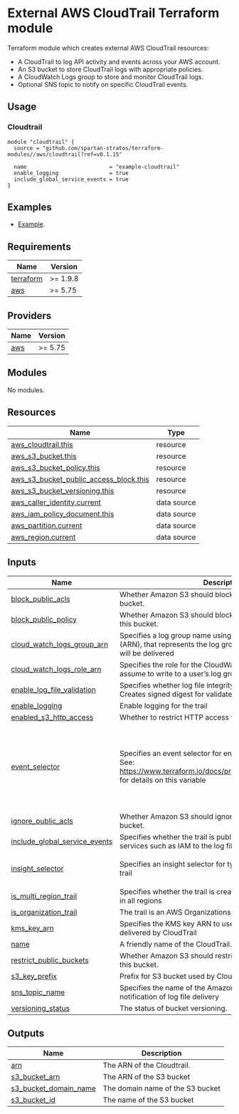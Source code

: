 # External AWS CloudTrail Terraform module

Terraform module which creates external AWS CloudTrail resources:

- A CloudTrail to log API activity and events across your AWS account.
- An S3 bucket to store CloudTrail logs with appropriate policies.
- A CloudWatch Logs group to store and monitor CloudTrail logs.
- Optional SNS topic to notify on specific CloudTrail events.

## Usage

### Cloudtrail

```hcl
module "cloudtrail" {
  source = "github.com/spartan-stratos/terraform-modules//aws/cloudtrail?ref=v0.1.15"

  name                          = "example-cloudtrail"
  enable_logging                = true
  include_global_service_events = true
}

```

## Examples

- [Example](./examples/complete).

<!-- BEGIN_TF_DOCS -->

## Requirements

| Name                                                                      | Version  |
|---------------------------------------------------------------------------|----------|
| <a name="requirement_terraform"></a> [terraform](#requirement\_terraform) | >= 1.9.8 |
| <a name="requirement_aws"></a> [aws](#requirement\_aws)                   | >= 5.75  |

## Providers

| Name                                              | Version |
|---------------------------------------------------|---------|
| <a name="provider_aws"></a> [aws](#provider\_aws) | >= 5.75 |

## Modules

No modules.

## Resources

| Name                                                                                                                                                | Type        |
|-----------------------------------------------------------------------------------------------------------------------------------------------------|-------------|
| [aws_cloudtrail.this](https://registry.terraform.io/providers/hashicorp/aws/latest/docs/resources/cloudtrail)                                       | resource    |
| [aws_s3_bucket.this](https://registry.terraform.io/providers/hashicorp/aws/latest/docs/resources/s3_bucket)                                         | resource    |
| [aws_s3_bucket_policy.this](https://registry.terraform.io/providers/hashicorp/aws/latest/docs/resources/s3_bucket_policy)                           | resource    |
| [aws_s3_bucket_public_access_block.this](https://registry.terraform.io/providers/hashicorp/aws/latest/docs/resources/s3_bucket_public_access_block) | resource    |
| [aws_s3_bucket_versioning.this](https://registry.terraform.io/providers/hashicorp/aws/latest/docs/resources/s3_bucket_versioning)                   | resource    |
| [aws_caller_identity.current](https://registry.terraform.io/providers/hashicorp/aws/latest/docs/data-sources/caller_identity)                       | data source |
| [aws_iam_policy_document.this](https://registry.terraform.io/providers/hashicorp/aws/latest/docs/data-sources/iam_policy_document)                  | data source |
| [aws_partition.current](https://registry.terraform.io/providers/hashicorp/aws/latest/docs/data-sources/partition)                                   | data source |
| [aws_region.current](https://registry.terraform.io/providers/hashicorp/aws/latest/docs/data-sources/region)                                         | data source |

## Inputs

| Name                                                                                                                            | Description                                                                                                                                                  | Type                                                                                                                                                                                                                                    | Default      | Required |
|---------------------------------------------------------------------------------------------------------------------------------|--------------------------------------------------------------------------------------------------------------------------------------------------------------|-----------------------------------------------------------------------------------------------------------------------------------------------------------------------------------------------------------------------------------------|--------------|:--------:|
| <a name="input_block_public_acls"></a> [block\_public\_acls](#input\_block\_public\_acls)                                       | Whether Amazon S3 should block public ACLs for this bucket.                                                                                                  | `bool`                                                                                                                                                                                                                                  | `true`       |    no    |
| <a name="input_block_public_policy"></a> [block\_public\_policy](#input\_block\_public\_policy)                                 | Whether Amazon S3 should block public bucket policies for this bucket.                                                                                       | `bool`                                                                                                                                                                                                                                  | `true`       |    no    |
| <a name="input_cloud_watch_logs_group_arn"></a> [cloud\_watch\_logs\_group\_arn](#input\_cloud\_watch\_logs\_group\_arn)        | Specifies a log group name using an Amazon Resource Name (ARN), that represents the log group to which CloudTrail logs will be delivered                     | `string`                                                                                                                                                                                                                                | `null`       |    no    |
| <a name="input_cloud_watch_logs_role_arn"></a> [cloud\_watch\_logs\_role\_arn](#input\_cloud\_watch\_logs\_role\_arn)           | Specifies the role for the CloudWatch Logs endpoint to assume to write to a user’s log group                                                                 | `string`                                                                                                                                                                                                                                | `null`       |    no    |
| <a name="input_enable_log_file_validation"></a> [enable\_log\_file\_validation](#input\_enable\_log\_file\_validation)          | Specifies whether log file integrity validation is enabled. Creates signed digest for validated contents of logs                                             | `bool`                                                                                                                                                                                                                                  | `false`      |    no    |
| <a name="input_enable_logging"></a> [enable\_logging](#input\_enable\_logging)                                                  | Enable logging for the trail                                                                                                                                 | `bool`                                                                                                                                                                                                                                  | `false`      |    no    |
| <a name="input_enabled_s3_http_access"></a> [enabled\_s3\_http\_access](#input\_enabled\_s3\_http\_access)                      | Whether to restrict HTTP access to S3 bucket.                                                                                                                | `bool`                                                                                                                                                                                                                                  | `true`       |    no    |
| <a name="input_event_selector"></a> [event\_selector](#input\_event\_selector)                                                  | Specifies an event selector for enabling data event logging. See: https://www.terraform.io/docs/providers/aws/r/cloudtrail.html for details on this variable | <pre>list(object({<br/>    include_management_events = bool<br/>    read_write_type           = string<br/><br/>    data_resource = list(object({<br/>      type   = string<br/>      values = list(string)<br/>    }))<br/>  }))</pre> | `[]`         |    no    |
| <a name="input_ignore_public_acls"></a> [ignore\_public\_acls](#input\_ignore\_public\_acls)                                    | Whether Amazon S3 should ignore public ACLs for this bucket.                                                                                                 | `bool`                                                                                                                                                                                                                                  | `true`       |    no    |
| <a name="input_include_global_service_events"></a> [include\_global\_service\_events](#input\_include\_global\_service\_events) | Specifies whether the trail is publishing events from global services such as IAM to the log files                                                           | `bool`                                                                                                                                                                                                                                  | `false`      |    no    |
| <a name="input_insight_selector"></a> [insight\_selector](#input\_insight\_selector)                                            | Specifies an insight selector for type of insights to log on a trail                                                                                         | <pre>list(object({<br/>    insight_type = string<br/>  }))</pre>                                                                                                                                                                        | `[]`         |    no    |
| <a name="input_is_multi_region_trail"></a> [is\_multi\_region\_trail](#input\_is\_multi\_region\_trail)                         | Specifies whether the trail is created in the current region or in all regions                                                                               | `bool`                                                                                                                                                                                                                                  | `false`      |    no    |
| <a name="input_is_organization_trail"></a> [is\_organization\_trail](#input\_is\_organization\_trail)                           | The trail is an AWS Organizations trail                                                                                                                      | `bool`                                                                                                                                                                                                                                  | `false`      |    no    |
| <a name="input_kms_key_arn"></a> [kms\_key\_arn](#input\_kms\_key\_arn)                                                         | Specifies the KMS key ARN to use to encrypt the logs delivered by CloudTrail                                                                                 | `string`                                                                                                                                                                                                                                | `null`       |    no    |
| <a name="input_name"></a> [name](#input\_name)                                                                                  | A friendly name of the CloudTrail.                                                                                                                           | `string`                                                                                                                                                                                                                                | n/a          |   yes    |
| <a name="input_restrict_public_buckets"></a> [restrict\_public\_buckets](#input\_restrict\_public\_buckets)                     | Whether Amazon S3 should restrict public bucket policies for this bucket.                                                                                    | `bool`                                                                                                                                                                                                                                  | `true`       |    no    |
| <a name="input_s3_key_prefix"></a> [s3\_key\_prefix](#input\_s3\_key\_prefix)                                                   | Prefix for S3 bucket used by Cloudtrail to store logs                                                                                                        | `string`                                                                                                                                                                                                                                | `null`       |    no    |
| <a name="input_sns_topic_name"></a> [sns\_topic\_name](#input\_sns\_topic\_name)                                                | Specifies the name of the Amazon SNS topic defined for notification of log file delivery                                                                     | `string`                                                                                                                                                                                                                                | `null`       |    no    |
| <a name="input_versioning_status"></a> [versioning\_status](#input\_versioning\_status)                                         | The status of bucket versioning.                                                                                                                             | `string`                                                                                                                                                                                                                                | `"Disabled"` |    no    |

## Outputs

| Name                                                                                                      | Description                      |
|-----------------------------------------------------------------------------------------------------------|----------------------------------|
| <a name="output_arn"></a> [arn](#output\_arn)                                                             | The ARN of the Cloudtrail.       |
| <a name="output_s3_bucket_arn"></a> [s3\_bucket\_arn](#output\_s3\_bucket\_arn)                           | The ARN of the S3 bucket         |
| <a name="output_s3_bucket_domain_name"></a> [s3\_bucket\_domain\_name](#output\_s3\_bucket\_domain\_name) | The domain name of the S3 bucket |
| <a name="output_s3_bucket_id"></a> [s3\_bucket\_id](#output\_s3\_bucket\_id)                              | The name of the S3 bucket        |

<!-- END_TF_DOCS -->